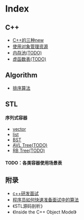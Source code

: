 # Index

## C++

 - [C++的三种new](CPP/CPP_New.MD)
 - [使用对象管理资源](CPP/CPP_SmartPointer.MD)
 - [内存池(TODO)](CPP/CPP_MemoryPool.MD)
 - [虚函数表(TODO)](CPP/CPP_VirtualFunctionTable.MD)

## Algorithm

 - [排序算法](Sort.md)

## STL
#### 序列式容器
 - [vector](STL/STL_vector.md)
 - [list](STL/STL_list.md)
 - [BST](STL/STL_BST.md)
 - [AVL Tree(TODO)](STL/STL_BST_AVL_TREE.md)
 - [RB Tree(TODO)](STL/STL_BST_RB_TREE.md)

#### TODO：各类容器使用场景表

## 附录
* [c++研发面试](http://blog.csdn.net/Watson2016/article/details/69944537?locationNum=14&fps=1)
* [程序员如何快速准备面试中的算法](http://www.cnblogs.com/scy251147/p/3635010.html)
* 《STL源码剖析》
* 《Inside the C++ Object Model》
